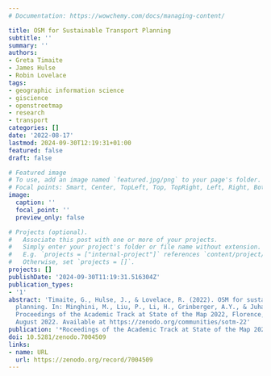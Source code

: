 ```yaml
---
# Documentation: https://wowchemy.com/docs/managing-content/

title: OSM for Sustainable Transport Planning
subtitle: ''
summary: ''
authors:
- Greta Timaite
- James Hulse
- Robin Lovelace
tags:
- geographic information science
- giscience
- openstreetmap
- research
- transport
categories: []
date: '2022-08-17'
lastmod: 2024-09-30T12:19:31+01:00
featured: false
draft: false

# Featured image
# To use, add an image named `featured.jpg/png` to your page's folder.
# Focal points: Smart, Center, TopLeft, Top, TopRight, Left, Right, BottomLeft, Bottom, BottomRight.
image:
  caption: ''
  focal_point: ''
  preview_only: false

# Projects (optional).
#   Associate this post with one or more of your projects.
#   Simply enter your project's folder or file name without extension.
#   E.g. `projects = ["internal-project"]` references `content/project/deep-learning/index.md`.
#   Otherwise, set `projects = []`.
projects: []
publishDate: '2024-09-30T11:19:31.516304Z'
publication_types:
- '1'
abstract: 'Timaite, G., Hulse, J., & Lovelace, R. (2022). OSM for sustainable transport
  planning. In: Minghini, M., Liu, P., Li, H., Grinberger, A.Y., & Juhász, L. (Eds.).
  Proceedings of the Academic Track at State of the Map 2022, Florence, Italy, 19-21
  August 2022. Available at https://zenodo.org/communities/sotm-22'
publication: '*Roceedings of the Academic Track at State of the Map 2022*'
doi: 10.5281/zenodo.7004509
links:
- name: URL
  url: https://zenodo.org/record/7004509
---
```

